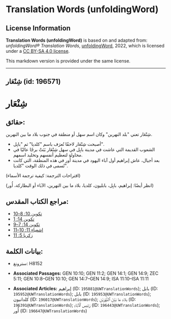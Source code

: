 # Translation Words (unfoldingWord)

## License Information

**Translation Words (unfoldingWord)** is based on and adapted from: _unfoldingWord® Translation Words_, [unfoldingWord](https://unfoldingword.org/utw), 2022, which is licensed under a [CC BY-SA 4.0 license](https://creativecommons.org/licenses/by-sa/4.0/legalcode.en).

This markdown version is provided under the same license.



--------------------------------

## شِنْعَار (id: 196571)

شِنْعَار
========

حقائق:
------

شِنْعَار تعني "بلد النهرين" وكان اسم سهل أو منطقة في جنوب بلاد ما بين النهرين.

* أصبحت شِنْعَار لاحقًا تُعرَف باسم "كلديا" ثم "بابِل".
* الشعوب القديمة التي عاشت في مدينة بابِل في سهل شِنْعَار بَنَتْ برجًا عاليًا في محاولة لتعظيم أنفسهم وتخليد اسمهم.
* بعد أجيال، عاش إبراهيم أول آباء اليهود في مدينة أُور في هذه المنطقة، التي كانت تُسمى في ذلك الوقت "كلديا".

(اقتراحات الترجمة: كيفية ترجمة الأسماء)

(انظر أيضًا: إبراهيم، بابِل، بابليون، كلديا، بلاد ما بين النهرين، الآباء أو البطاركة، أُور)

مراجع الكتاب المقدس:
--------------------

* [تكوين 10: 8–10](https://ref.ly/Gen10:8-Gen10:10)
* [تكوين 14: 1](https://ref.ly/Gen14:1)
* [تكوين 14: 7–9](https://ref.ly/Gen14:7-Gen14:9)
* [إشعياء 11: 10–11](https://ref.ly/Isa11:10-Isa11:11)
* [زكريا 5: 11](https://ref.ly/Zech5:11)

بيانات الكلمة:
--------------

* سترونغ: H8152

* **Associated Passages:** GEN 10:10; GEN 11:2; GEN 14:1; GEN 14:9; ZEC 5:11; GEN 10:8–GEN 10:10; GEN 14:7–GEN 14:9; ISA 11:10–ISA 11:11
* **Associated Articles:** إبراهيم (ID: `195881@UWTranslationWords`); بابل (ID: `195952@UWTranslationWords`); بابل (ID: `195953@UWTranslationWords`); كلدانيون (ID: `196017@UWTranslationWords`); بلاد مَا بَيْنَ ٱلنَّهْرَيْنِ (ID: `196391@UWTranslationWords`); رَئِيسِ ٱلْآبَاءِ (ID: `196443@UWTranslationWords`); أُور (ID: `196647@UWTranslationWords`)

